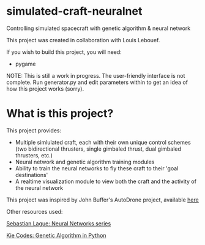 # simulated-craft-neuralnet
Controlling simulated spacecraft with genetic algorithm &amp; neural network

This project was created in collaboration with Louis Lebouef.

If you wish to build this project, you will need:
- pygame

NOTE: This is still a work in progress.
The user-friendly interface is not complete. Run generator.py and edit parameters within to get an idea of how this project works (sorry).

# What is this project?
This project provides:
- Multiple simlulated craft, each with their own unique control schemes (two bidirectional thrusters, single gimbaled thrust, dual gimbaled thrusters, etc.)
- Neural network and genetic algorithm training modules
- Ability to train the neural networks to fly these craft to their 'goal destinations'
- A realtime visualization module to view both the craft and the activity of the neural network


This project was inspired by John Buffer's AutoDrone project, available [here](https://github.com/johnBuffer/AutoDrone)

Other resources used:

[Sebastian Lague: Neural Networks series](https://www.youtube.com/watch?v=bVQUSndDllU)

[Kie Codes: Genetic Algorithm in Python](https://www.youtube.com/watch?v=nhT56blfRpE)
